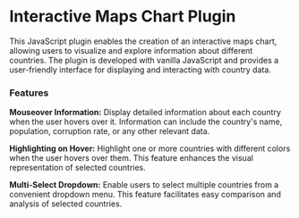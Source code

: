 # Interactive Maps Chart Plugin

This JavaScript plugin enables the creation of an interactive maps chart, allowing users to visualize and explore information about different countries. The plugin is developed with vanilla JavaScript and provides a user-friendly interface for displaying and interacting with country data.

### Features

**Mouseover Information:** Display detailed information about each country when the user hovers over it. Information can include the country's name, population, corruption rate, or any other relevant data.

**Highlighting on Hover:** Highlight one or more countries with different colors when the user hovers over them. This feature enhances the visual representation of selected countries.

**Multi-Select Dropdown:** Enable users to select multiple countries from a convenient dropdown menu. This feature facilitates easy comparison and analysis of selected countries.
